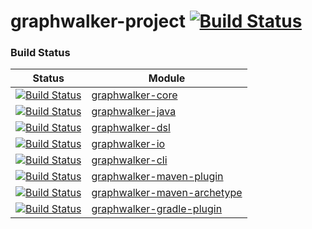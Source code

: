 graphwalker-project [![Build Status](https://travis-ci.org/GraphWalker/graphwalker-project.svg?branch=master)](https://travis-ci.org/GraphWalker/graphwalker-project)
===================
### Build Status
| Status | Module |
|--------|--------|
|[![Build Status](https://travis-ci.org/GraphWalker/graphwalker-core.svg?branch=master)](https://travis-ci.org/GraphWalker/graphwalker-core)|[graphwalker-core](https://github.com/GraphWalker/graphwalker-core)|
|[![Build Status](https://travis-ci.org/GraphWalker/graphwalker-java.svg?branch=master)](https://travis-ci.org/GraphWalker/graphwalker-java)|[graphwalker-java](https://github.com/GraphWalker/graphwalker-java)|
|[![Build Status](https://travis-ci.org/GraphWalker/graphwalker-dsl.svg?branch=master)](https://travis-ci.org/GraphWalker/graphwalker-dsl)|[graphwalker-dsl](https://github.com/GraphWalker/graphwalker-dsl)|
|[![Build Status](https://travis-ci.org/GraphWalker/graphwalker-io.svg?branch=master)](https://travis-ci.org/GraphWalker/graphwalker-io)|[graphwalker-io](https://github.com/GraphWalker/graphwalker-io)|
|[![Build Status](https://travis-ci.org/GraphWalker/graphwalker-cli.svg?branch=master)](https://travis-ci.org/GraphWalker/graphwalker-cli)|[graphwalker-cli](https://github.com/GraphWalker/graphwalker-cli)|
|[![Build Status](https://travis-ci.org/GraphWalker/graphwalker-maven-plugin.svg?branch=master)](https://travis-ci.org/GraphWalker/graphwalker-maven-plugin) |[graphwalker-maven-plugin](https://github.com/GraphWalker/graphwalker-maven-plugin)|
|[![Build Status](https://travis-ci.org/GraphWalker/graphwalker-maven-archetype.svg?branch=master)](https://travis-ci.org/GraphWalker/graphwalker-maven-archetype) |[graphwalker-maven-archetype](https://github.com/GraphWalker/graphwalker-maven-archetype)|
|[![Build Status](https://travis-ci.org/GraphWalker/graphwalker-gradle-plugin.svg?branch=master)](https://travis-ci.org/GraphWalker/graphwalker-gradle-plugin) |[graphwalker-gradle-plugin](https://github.com/GraphWalker/graphwalker-gradle-plugin)|

